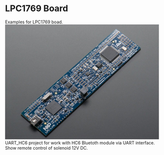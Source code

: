 # LPC1769 Board
Examples for LPC1769 boad. <br>
![Image_LPC1769](https://github.com/ku100-png/LPC1769/blob/main/LPC1769.jpg)
<br>
UART_HC6 project for work with HC6 Bluetoth module via UART interface. <br>
Show remote control of solenoid 12V DC.

